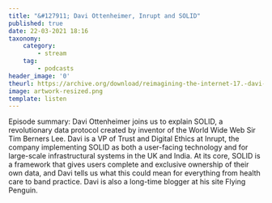 ```yaml
---
title: "&#127911; Davi Ottenheimer, Inrupt and SOLID"
published: true
date: 22-03-2021 18:16
taxonomy:
    category:
        - stream
    tag:
        - podcasts
header_image: '0'
theurl: https://archive.org/download/reimagining-the-internet-17.-davi-ottenheimer-inrupt-and-solid/Reimagining%20the%20Internet%2017.%20Davi%20Ottenheimer%2C%20Inrupt%20and%20SOLID.mp3
image: artwork-resized.png
template: listen
--- 
```

Episode summary: Davi Ottenheimer joins us to explain SOLID, a revolutionary data protocol created by inventor of the World Wide Web Sir Tim Berners Lee. Davi is a VP of Trust and Digital Ethics at Inrupt, the company implementing SOLID as both a user-facing technology and for large-scale infrastructural systems in the UK and India. At its core, SOLID is a framework that gives users complete and exclusive ownership of their own data, and Davi tells us what this could mean for everything from health care to band practice. Davi is also a long-time blogger at his site Flying Penguin.

